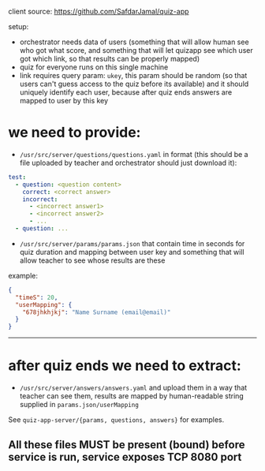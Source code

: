 client source: https://github.com/SafdarJamal/quiz-app

setup:

- orchestrator needs data of users (something that will allow human see who got what score, and something that will let quizapp see which user got which link, so that results can be properly mapped)
- quiz for everyone runs on this single machine
- link requires query param: `ukey`, this param should be random (so that users can't guess access to the quiz before its available) and it should uniquely identify each user, because after quiz ends answers are mapped to user by this key

# we need to provide:

- `/usr/src/server/questions/questions.yaml` in format (this should be a file uploaded by teacher and orchestrator should just download it):

```yaml
test:
  - question: <question content>
    correct: <correct answer>
    incorrect:
      - <incorrect answer1>
      - <incorrect answer2>
      - ...
  - question: ...
```

- `/usr/src/server/params/params.json` that contain time in seconds for quiz duration and mapping between user key and something that will allow teacher to see whose results are these

example:

```json
{
  "timeS": 20,
  "userMapping": {
    "678jhkhjkj": "Name Surname (email@email)"
  }
}
```

---

# after quiz ends we need to extract:

- `/usr/src/server/answers/answers.yaml` and upload them in a way that teacher can see them, results are mapped by human-readable string supplied in `params.json/userMapping`

See `quiz-app-server/{params, questions, answers}` for examples.

## All these files MUST be present (bound) before service is run, service exposes TCP 8080 port

